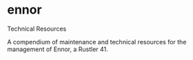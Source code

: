 # ennor
Technical Resources

A compendium of maintenance and technical resources for the management of Ennor, a Rustler 41.
